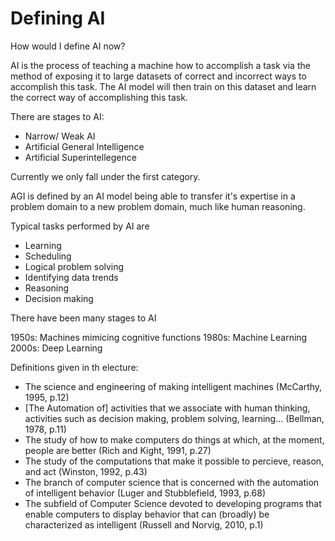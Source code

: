 # Defining AI 

How would I define AI now? 

AI is the process of teaching a machine how to accomplish a task via the method of exposing it to large datasets of correct and incorrect ways to accomplish this task. The AI model will then train on this dataset and learn the correct way of accomplishing this task. 

There are stages to AI: 

- Narrow/ Weak AI 
- Artificial General Intelligence 
- Artificial Superintellegence

Currently we only fall under the first category.

AGI is defined by an AI model being able to transfer it's expertise in a problem domain to a new problem domain, much like human reasoning. 

Typical tasks performed by AI are 

- Learning 
- Scheduling 
- Logical problem solving 
- Identifying data trends 
- Reasoning 
- Decision making 

There have been many stages to AI 

1950s: Machines mimicing cognitive functions
1980s: Machine Learning 
2000s: Deep Learning 


Definitions given in th electure: 

- The science and engineering of making intelligent machines (McCarthy, 1995, p.12)
- [The Automation of] activities that we associate with human thinking, activities such as decision making, problem solving, learning... (Bellman, 1978, p.11)
- The study of how to make computers do things at which, at the moment, people are better (Rich and Kight, 1991, p.27)
- The study of the computations that make it possible to percieve, reason, and act (Winston, 1992, p.43)
- The branch of computer science that is concerned with the automation of intelligent behavior (Luger and Stubblefield, 1993, p.68)
- The subfield of Computer Science devoted to developing programs that enable computers to display behavior that can (broadly) be characterized as intelligent (Russell and Norvig, 2010, p.1)